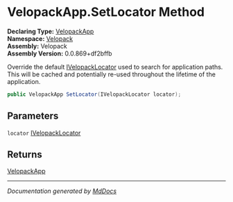﻿<!--  
  <auto-generated>   
    The contents of this file were generated by a tool.  
    Changes to this file may be list if the file is regenerated  
  </auto-generated>   
-->

# VelopackApp.SetLocator Method

**Declaring Type:** [VelopackApp](../index.md)  
**Namespace:** [Velopack](../../index.md)  
**Assembly:** Velopack  
**Assembly Version:** 0.0.869+df2bffb

Override the default [IVelopackLocator](../../Locators/IVelopackLocator/index.md) used to search for application paths. This will be cached and potentially re\-used throughout the lifetime of the application.

```csharp
public VelopackApp SetLocator(IVelopackLocator locator);
```

## Parameters

`locator`  [IVelopackLocator](../../Locators/IVelopackLocator/index.md)

## Returns

[VelopackApp](../index.md)

___

*Documentation generated by [MdDocs](https://github.com/ap0llo/mddocs)*
